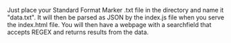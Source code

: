 Just place your Standard Format Marker .txt file in the directory and name it "data.txt". It will then be parsed as JSON by the index.js file when you serve the index.html file. You will then have a webpage with a searchfield that accepts REGEX and returns results from the data.
